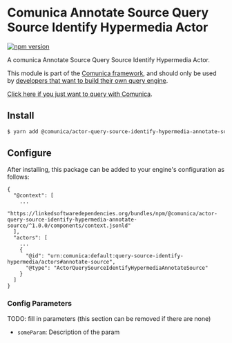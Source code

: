 # Comunica Annotate Source Query Source Identify Hypermedia Actor

[![npm version](https://badge.fury.io/js/%40comunica%2Factor-query-source-identify-hypermedia-annotate-source.svg)](https://www.npmjs.com/package/@comunica/actor-query-source-identify-hypermedia-annotate-source)

A comunica Annotate Source Query Source Identify Hypermedia Actor.

This module is part of the [Comunica framework](https://github.com/comunica/comunica),
and should only be used by [developers that want to build their own query engine](https://comunica.dev/docs/modify/).

[Click here if you just want to query with Comunica](https://comunica.dev/docs/query/).

## Install

```bash
$ yarn add @comunica/actor-query-source-identify-hypermedia-annotate-source
```

## Configure

After installing, this package can be added to your engine's configuration as follows:
```text
{
  "@context": [
    ...
    "https://linkedsoftwaredependencies.org/bundles/npm/@comunica/actor-query-source-identify-hypermedia-annotate-source/^1.0.0/components/context.jsonld"
  ],
  "actors": [
    ...
    {
      "@id": "urn:comunica:default:query-source-identify-hypermedia/actors#annotate-source",
      "@type": "ActorQuerySourceIdentifyHypermediaAnnotateSource"
    }
  ]
}
```

### Config Parameters

TODO: fill in parameters (this section can be removed if there are none)

* `someParam`: Description of the param
